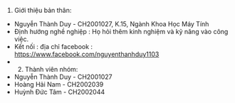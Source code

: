 1. Giới thiệu bản thân:
- Nguyễn Thành Duy - CH2001027, K.15, Ngành Khoa Học Máy Tính
- Định hướng nghề nghiệp : Họ hỏi thêm kinh nghiệm và kỹ năng vào công việc.
- Kết nối : địa chỉ facebook : https://www.facebook.com/nguyenthanhduy1103
- 2. Thành viên nhóm:
- Nguyễn Thành Duy - CH2001027
- Hoàng Hải Nam - CH2002039
- Huỳnh Đức Tâm - CH2002044
